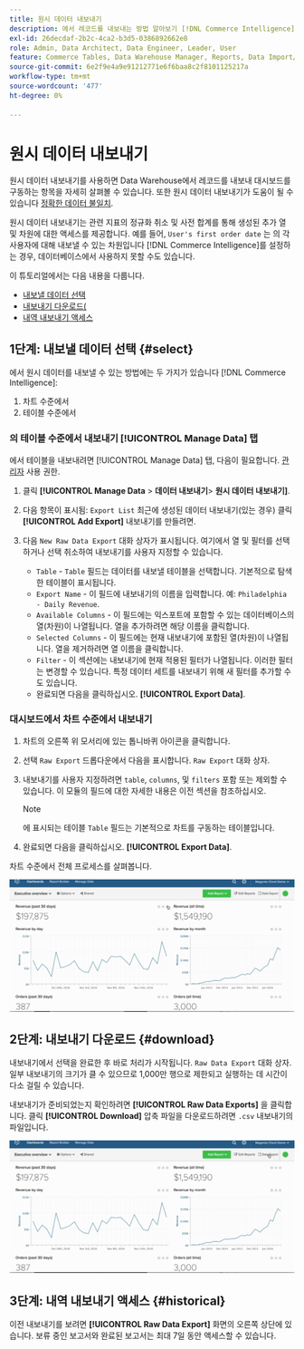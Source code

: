 ```yaml
---
title: 원시 데이터 내보내기
description: 에서 레코드를 내보내는 방법 알아보기 [!DNL Commerce Intelligence] Data Warehouse을 통해 대시보드를 구동하는 항목을 자세히 살펴볼 수 있습니다.
exl-id: 26decdaf-2b2c-4ca2-b3d5-0386892662e8
role: Admin, Data Architect, Data Engineer, Leader, User
feature: Commerce Tables, Data Warehouse Manager, Reports, Data Import/Export
source-git-commit: 6e2f9e4a9e91212771e6f6baa8c2f8101125217a
workflow-type: tm+mt
source-wordcount: '477'
ht-degree: 0%

---
```


# 원시 데이터 내보내기

원시 데이터 내보내기를 사용하면 Data Warehouse에서 레코드를 내보내 대시보드를 구동하는 항목을 자세히 살펴볼 수 있습니다. 또한 원시 데이터 내보내기가 도움이 될 수 있습니다 [정확한 데이터 불일치](https://experienceleague.adobe.com/docs/commerce-knowledge-base/kb/troubleshooting/miscellaneous/using-data-exports-to-pinpoint-discrepancies.html).

원시 데이터 내보내기는 관련 지표의 정규화 취소 및 사전 합계를 통해 생성된 추가 열 및 차원에 대한 액세스를 제공합니다. 예를 들어, `User's first order date` 는 의 각 사용자에 대해 내보낼 수 있는 차원입니다 [!DNL Commerce Intelligence]를 설정하는 경우, 데이터베이스에서 사용하지 못할 수도 있습니다.

이 튜토리얼에서는 다음 내용을 다룹니다.

* [내보낼 데이터 선택](#select)
* [내보내기 다운로드(](#download)
* [내역 내보내기 액세스](#historical)

## 1단계: 내보낼 데이터 선택 {#select}

에서 원시 데이터를 내보낼 수 있는 방법에는 두 가지가 있습니다 [!DNL Commerce Intelligence]:

1. 차트 수준에서
1. 테이블 수준에서

### 의 테이블 수준에서 내보내기 [!UICONTROL Manage Data] 탭

에서 테이블을 내보내려면 [!UICONTROL Manage Data] 탭, 다음이 필요합니다. [관리자](../administrator/user-management/user-management.md) 사용 권한.

1. 클릭 **[!UICONTROL Manage Data** > **&#x200B;데이터 내보내기&#x200B;**> **원시 데이터 내보내기]**.
1. 다음 항목이 표시됨: `Export List` 최근에 생성된 데이터 내보내기(있는 경우) 클릭 **[!UICONTROL Add Export]** 내보내기를 만들려면.
1. 다음 `New Raw Data Export` 대화 상자가 표시됩니다. 여기에서 열 및 필터를 선택하거나 선택 취소하여 내보내기를 사용자 지정할 수 있습니다.

   * `Table` - `Table` 필드는 데이터를 내보낼 테이블을 선택합니다. 기본적으로 탐색한 테이블이 표시됩니다.
   * `Export Name` - 이 필드에 내보내기의 이름을 입력합니다. 예: `Philadelphia - Daily Revenue`.
   * `Available Columns` - 이 필드에는 익스포트에 포함할 수 있는 데이터베이스의 열(차원)이 나열됩니다. 열을 추가하려면 해당 이름을 클릭합니다.
   * `Selected Columns` - 이 필드에는 현재 내보내기에 포함된 열(차원)이 나열됩니다. 열을 제거하려면 열 이름을 클릭합니다.
   * `Filter` - 이 섹션에는 내보내기에 현재 적용된 필터가 나열됩니다. 이러한 필터는 변경할 수 있습니다. 특정 데이터 세트를 내보내기 위해 새 필터를 추가할 수도 있습니다.
   * 완료되면 다음을 클릭하십시오. **[!UICONTROL Export Data]**.

### 대시보드에서 차트 수준에서 내보내기

1. 차트의 오른쪽 위 모서리에 있는 톱니바퀴 아이콘을 클릭합니다.

1. 선택 `Raw Export` 드롭다운에서 다음을 표시합니다. `Raw Export` 대화 상자.

1. 내보내기를 사용자 지정하려면 `table`, `columns`, 및 `filters` 포함 또는 제외할 수 있습니다. 이 모듈의 필드에 대한 자세한 내용은 이전 섹션을 참조하십시오.

   >[!NOTE]
   >
   >에 표시되는 테이블 `Table` 필드는 기본적으로 차트를 구동하는 테이블입니다.

1. 완료되면 다음을 클릭하십시오. **[!UICONTROL Export Data]**.

차트 수준에서 전체 프로세스를 살펴봅니다.

![](../assets/Chart-level_export.gif)

## 2단계: 내보내기 다운로드 {#download}

내보내기에서 선택을 완료한 후 바로 처리가 시작됩니다. `Raw Data Export` 대화 상자. 일부 내보내기의 크기가 클 수 있으므로 1,000만 행으로 제한되고 실행하는 데 시간이 다소 걸릴 수 있습니다.

내보내기가 준비되었는지 확인하려면 **[!UICONTROL Raw Data Exports]** 을 클릭합니다. 클릭 **[!UICONTROL Download]** 압축 파일을 다운로드하려면 `.csv` 내보내기의 파일입니다.

![](../assets/Downloading_export.gif)

## 3단계: 내역 내보내기 액세스 {#historical}

이전 내보내기를 보려면 **[!UICONTROL Raw Data Export]** 화면의 오른쪽 상단에 있습니다. 보류 중인 보고서와 완료된 보고서는 최대 7일 동안 액세스할 수 있습니다.
